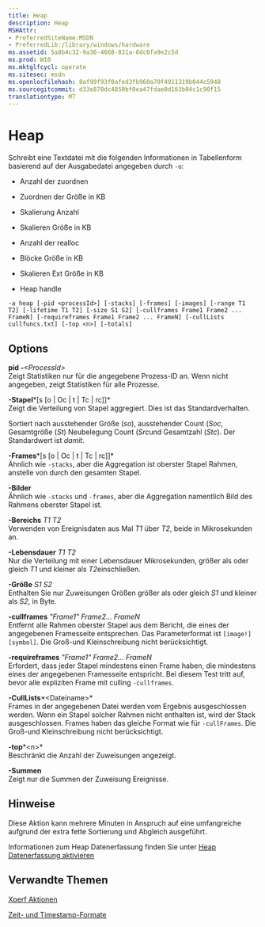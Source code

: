 ```yaml
---
title: Heap
description: Heap
MSHAttr:
- PreferredSiteName:MSDN
- PreferredLib:/library/windows/hardware
ms.assetid: 5a8b4c32-9a36-4668-831a-8dc6fa9e2c5d
ms.prod: W10
ms.mktglfcycl: operate
ms.sitesec: msdn
ms.openlocfilehash: 8af99f93f0afed3fb960a70f4911319b044c5948
ms.sourcegitcommit: d33e870dc4850bf0ea47fdae0d163b04c1c90f15
translationtype: MT
---
```

# <a name="heap"></a>Heap


Schreibt eine Textdatei mit die folgenden Informationen in Tabellenform basierend auf der Ausgabedatei angegeben durch `-o`:

-   Anzahl der zuordnen

-   Zuordnen der Größe in KB

-   Skalierung Anzahl

-   Skalieren Größe in KB

-   Anzahl der realloc

-   Blöcke Größe in KB

-   Skalieren Ext Größe in KB

-   Heap handle

``` syntax
-a heap [-pid <processId>] [-stacks] [-frames] [-images] [-range T1 T2] [-lifetime T1 T2] [-size S1 S2] [-cullframes Frame1 Frame2 ... FrameN] [-requireframes Frame1 Frame2 ... FrameN] [-cullLists cullfuncs.txt] [-top <n>] [-totals]
```

## <a name="options"></a>Options


<a href="" id="-pid-processid-"></a>**pid -***&lt;ProcessId&gt;*  
Zeigt Statistiken nur für die angegebene Prozess-ID an. Wenn nicht angegeben, zeigt Statistiken für alle Prozesse.

<a href="" id="-stacks-s--o-oc-t-tc-rc--"></a>**-Stapel***\[s \[o | Oc | t | Tc | rc\]\]*  
Zeigt die Verteilung von Stapel aggregiert. Dies ist das Standardverhalten.

Sortiert nach ausstehender Größe (*so*), ausstehender Count (*Soc*, Gesamtgröße (*St*) Neubelegung Count (*Src*und Gesamtzahl (*Stc*). Der Standardwert ist *damit*.

<a href="" id="-frames-s--o-oc-t-tc-rc--"></a>**-Frames***\[s \[o | Oc | t | Tc | rc\]\]*  
Ähnlich wie `-stacks`, aber die Aggregation ist oberster Stapel Rahmen, anstelle von durch den gesamten Stapel.

<a href="" id="-images"></a>**-Bilder**  
Ähnlich wie `-stacks` und `-frames`, aber die Aggregation namentlich Bild des Rahmens oberster Stapel ist.

<a href="" id="-ranget1-t2"></a>**-Bereichs** *T1 T2*  
Verwenden von Ereignisdaten aus Mal *T1* über *T2*, beide in Mikrosekunden an.

<a href="" id="-lifetimet1-t2"></a>**-Lebensdauer** *T1 T2*  
Nur die Verteilung mit einer Lebensdauer Mikrosekunden, größer als oder gleich *T1* und kleiner als *T2*einschließen.

<a href="" id="-sizes1-s2"></a>**-Größe** *S1 S2*  
Enthalten Sie nur Zuweisungen Größen größer als oder gleich *S1* und kleiner als *S2*, in Byte.

<a href="" id="-cullframesframe1-frame2---framen"></a>**-cullframes** *"Frame1" Frame2... FrameN*  
Entfernt alle Rahmen oberster Stapel aus dem Bericht, die eines der angegebenen Framesseite entsprechen. Das Parameterformat ist `[image!][symbol]`. Die Groß-und Kleinschreibung nicht berücksichtigt.

<a href="" id="-requireframesframe1-frame2---framen"></a>**-requireframes** *"Frame1" Frame2... FrameN*  
Erfordert, dass jeder Stapel mindestens einen Frame haben, die mindestens eines der angegebenen Framesseite entspricht. Bei diesem Test tritt auf, bevor alle expliziten Frame mit culling `-cullframes`.

<a href="" id="-culllists-filename-"></a>**-CullLists***&lt;Dateiname&gt;*  
Frames in der angegebenen Datei werden vom Ergebnis ausgeschlossen werden. Wenn ein Stapel solcher Rahmen nicht enthalten ist, wird der Stack ausgeschlossen. Frames haben das gleiche Format wie für `-cullFrames`. Die Groß-und Kleinschreibung nicht berücksichtigt.

<a href="" id="-top-n-"></a>**-top***&lt;n&gt;*  
Beschränkt die Anzahl der Zuweisungen angezeigt.

<a href="" id="-totals"></a>**-Summen**  
Zeigt nur die Summen der Zuweisung Ereignisse.

## <a name="remarks"></a>Hinweise


Diese Aktion kann mehrere Minuten in Anspruch auf eine umfangreiche aufgrund der extra fette Sortierung und Abgleich ausgeführt.

Informationen zum Heap Datenerfassung finden Sie unter [Heap Datenerfassung aktivieren](enabling-heap-data-capture.md)

## <a name="related-topics"></a>Verwandte Themen


[Xperf Aktionen](xperf-actions.md)

[Zeit- und Timestamp-Formate](time-and-timestamp-formats.md)

 

 







